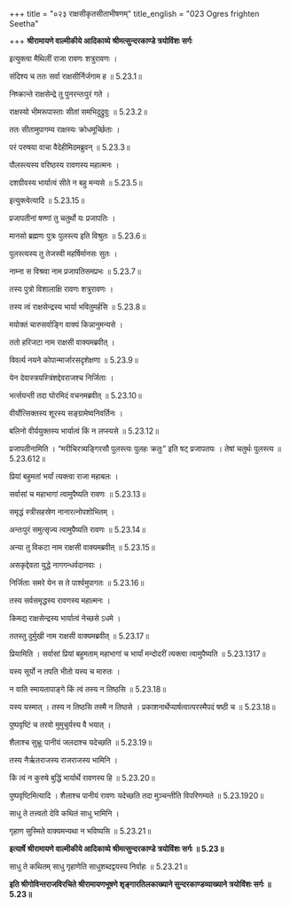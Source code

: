 +++
title = "०२३ राक्षसीकृतसीताभीषणम्"
title_english = "023 Ogres frighten Seetha"

+++
**श्रीरामायणे वाल्मीकीये आदिकाव्ये श्रीमत्सुन्दरकाण्डे त्रयोविंशः सर्गः**

इत्युक्त्वा मैथिलीं राजा रावणः शत्रुरावणः ।

संदिश्य च ततः सर्वा राक्षसीर्निर्जगाम ह ॥ 5.23.1॥

निष्क्रान्ते राक्षसेन्द्रे तु पुनरन्तःपुरं गते ।

राक्षस्यो भीमरूपास्ताः सीतां समभिदुद्रुवुः ॥ 5.23.2॥

ततः सीतामुपागम्य राक्षस्यः क्रोधमूर्च्छिताः ।

परं परुषया वाचा वैदेहीमिदमब्रुवन् ॥ 5.23.3॥

पौलस्त्यस्य वरिष्ठस्य रावणस्य महात्मनः ।

दशग्रीवस्य भार्यात्वं सीते न बहु मन्यसे ॥ 5.23.5॥

इत्युक्त्वेत्यादि ॥ 5.23.15॥

प्रजापतीनां षण्णां तु चतुर्थो यः प्रजापतिः ।

मानसो ब्रह्मणः पुत्रः पुलस्त्य इति विश्रुतः ॥ 5.23.6॥

पुलस्त्यस्य तु तेजस्वी महर्षिर्मानसः सुतः ।

नाम्ना स विश्रवा नाम प्रजापतिसमप्रभः ॥ 5.23.7॥

तस्य पुत्रो विशालाक्षि रावणः शत्रुरावणः ।

तस्य त्वं राक्षसेन्द्रस्य भार्या भवितुमर्हसि ॥ 5.23.8॥

मयोक्तं चारुसर्वाङ्गि वाक्यं किन्नानुमन्यसे ।

ततो हरिजटा नाम राक्षसी वाक्यमब्रवीत् ।

विवर्त्य नयने कोपान्मार्जारसदृशेक्षणा ॥ 5.23.9॥

येन देवास्त्रयस्त्रिंशद्देवराजश्च निर्जिताः ।

भर्त्सयन्ती तदा घोरमिदं वचनमब्रवीत् ॥ 5.23.10॥

वीर्योत्सिक्तस्य शूरस्य सङ्ग्रामेष्वनिवर्तिनः ।

बलिनो वीर्ययुक्तस्य भार्यात्वं किं न लप्स्यसे ॥ 5.23.12॥

प्रजापतीनामिति । “मरीचिरत्र्यङ्गिरसौ पुलस्त्यः पुलहः क्रतुः” इति षट् प्रजापतयः । तेषां चतुर्थः पुलस्त्य ॥ 5.23.612॥

प्रियां बहुमतां भर्यां त्यक्त्वा राजा महाबलः ।

सर्वासां च महाभागां त्वामुपैष्यति रावणः ॥ 5.23.13॥

समृद्धं स्त्रीसहस्रेण नानारत्नोपशोभितम् ।

अन्तःपुरं समुत्सृज्य त्वामुपैष्यति रावणः ॥ 5.23.14॥

अन्या तु विकटा नाम राक्षसी वाक्यमब्रवीत् ॥ 5.23.15॥

असकृद्देवता युद्धे नागगन्धर्वदानवाः ।

निर्जिताः समरे येन स ते पार्श्वमुपागतः ॥ 5.23.16॥

तस्य सर्वसमृद्धस्य रावणस्य महात्मनः ।

किमद्य राक्षसेन्द्रस्य भार्यात्वं नेच्छसे ऽधमे ।

ततस्तु दुर्मुखी नाम राक्षसी वाक्यमब्रवीत् ॥ 5.23.17॥

प्रियामिति । सर्वासां प्रियां बहुमताम् महाभागां च भार्यां मन्दोदरीं त्यक्त्वा त्वामुपैष्यति ॥ 5.23.1317॥

यस्य सूर्यो न तपति भीतो यस्य च मारुतः ।

न वाति स्मायतापाङ्गे किं त्वं तस्य न तिष्ठसि ॥ 5.23.18॥

यस्य यस्मात् । तस्य न तिष्ठसि तस्मै न तिष्ठसे । प्रकाशनार्थेप्यार्षत्वात्परस्मैपदं षष्ठी च ॥ 5.23.18॥

पुष्पवृष्टिं च तरवो मुमुचुर्यस्य वै भयात् ।

शैलाश्च सुभ्रूः पानीयं जलदाश्च यदेच्छति ॥ 5.23.19॥

तस्य नैर्ऋतराजस्य राजराजस्य भामिनि ।

किं त्वं न कुरुषे बुद्धिं भार्यार्थे रावणस्य हि ॥ 5.23.20॥

पुष्पवृष्टिमित्यादि । शैलाश्च पानीयं रावणः यदेच्छति तदा मुञ्चन्तीति विपरिणम्यते ॥ 5.23.1920॥

साधु ते तत्त्वतो देवि कथितं साधु भामिनि ।

गृहाण सुस्मिते वाक्यमन्यथा न भविष्यसि ॥ 5.23.21॥

**इत्यार्षे श्रीरामायणे वाल्मीकीये आदिकाव्ये श्रीमत्सुन्दरकाण्डे त्रयोविंशः सर्गः ॥ 5.23॥**

साधु ते कथितम् साधु गृहाणेति साधुशब्दद्वयस्य निर्वाहः ॥ 5.23.21॥

**इति श्रीगोविन्तराजविरचिते श्रीरामायणभूषणे शृङ्गारतिलकाख्याने सुन्दरकाण्डव्याख्याने त्रयोविंशः सर्गः ॥ 5.23॥**  
  
